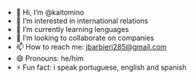 - 👋 Hi, I’m @kaitomino
- 👀 I’m interested in international relations
- 🌱 I’m currently learning lenguages 
- 💞️ I’m looking to collaborate on companies
- 📫 How to reach me: jbarbieri285@gmail.com
- 😄 Pronouns: he/him
- ⚡ Fun fact: i speak portuguese, english and spanish

<!---
kaitomino/kaitomino is a ✨ special ✨ repository because its `README.md` (this file) appears on your GitHub profile.
You can click the Preview link to take a look at your changes.
--->
